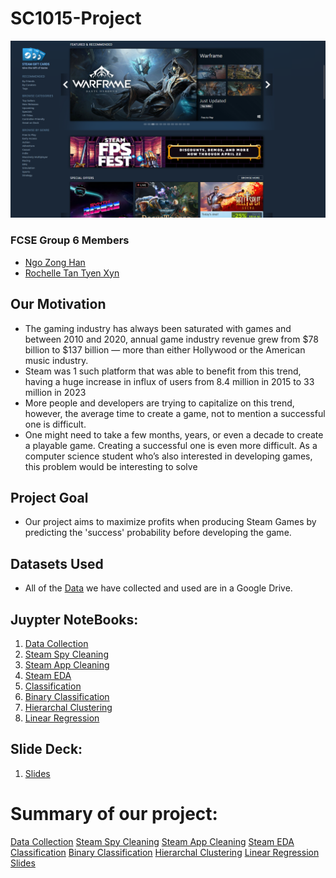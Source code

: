 # SC1015-Project
![alt text](https://github.com/nahgoone/SC1015-Project/blob/main/Steam.png "Steam")
### FCSE Group 6 Members
- [Ngo Zong Han](https://github.com/nahgoone)
- [Rochelle Tan Tyen Xyn](https://github.com/Rosheru)

## Our Motivation
- The gaming industry has always been saturated with games and between 2010 and 2020, annual game industry revenue grew from $78 billion to $137 billion — more than either Hollywood or the American music industry.
- Steam was 1 such platform that was able to benefit from this trend, having a huge increase in influx of users from 8.4 million in 2015 to 33 million in 2023
- More people and developers are trying to capitalize on this trend, however, the average time to create a game, not to mention a successful one is difficult.
- One might need to take a few months, years, or even a decade to create a playable game. Creating a successful one is even more difficult. As a computer science student who’s also interested in developing games, this problem would be interesting to solve

## Project Goal
- Our project aims to maximize profits when producing Steam Games by predicting the 'success' probability before developing the game.

## Datasets Used
- All of the [Data](https://drive.google.com/drive/folders/1pe-xQLG2WaZTIf8NbjC5G2nqP5fd9vBy) we have collected and used are in a Google Drive.

## Juypter NoteBooks:
1. [Data Collection](https://github.com/nahgoone/SC1015-Project/blob/main/Steam%20Data%20Collection.ipynb)
2. [Steam Spy Cleaning](https://github.com/nahgoone/SC1015-Project/blob/main/Steam%20Spy%20Cleaning.ipynb)
3. [Steam App Cleaning](https://github.com/nahgoone/SC1015-Project/blob/main/Steam%20App%20Cleaning.ipynb)
4. [Steam EDA](https://github.com/nahgoone/SC1015-Project/blob/main/Steam%20EDA.ipynb)
5. [Classification](https://github.com/nahgoone/SC1015-Project/blob/main/Classification.ipynb)
6. [Binary Classification](https://github.com/nahgoone/SC1015-Project/blob/main/Binary%20Classification.ipynb)
7. [Hierarchal Clustering](https://github.com/nahgoone/SC1015-Project/blob/main/Hierarchal%20Clustering.ipynb)
8. [Linear Regression](https://github.com/nahgoone/SC1015-Project/blob/main/Linear%20Regression.ipynb)

## Slide Deck: 
1. [Slides](https://github.com/nahgoone/SC1015-Project/blob/main/SC1015%20PPT%20Slides.pdf)


# Summary of our project:
[Data Collection](https://github.com/nahgoone/SC1015-Project/blob/main/Steam%20Data%20Collection.ipynb)
[Steam Spy Cleaning](https://github.com/nahgoone/SC1015-Project/blob/main/Steam%20Spy%20Cleaning.ipynb)
[Steam App Cleaning](https://github.com/nahgoone/SC1015-Project/blob/main/Steam%20App%20Cleaning.ipynb)
[Steam EDA](https://github.com/nahgoone/SC1015-Project/blob/main/Steam%20EDA.ipynb)
[Classification](https://github.com/nahgoone/SC1015-Project/blob/main/Classification.ipynb)
[Binary Classification](https://github.com/nahgoone/SC1015-Project/blob/main/Binary%20Classification.ipynb)
[Hierarchal Clustering](https://github.com/nahgoone/SC1015-Project/blob/main/Hierarchal%20Clustering.ipynb)
[Linear Regression](https://github.com/nahgoone/SC1015-Project/blob/main/Linear%20Regression.ipynb)
[Slides](https://github.com/nahgoone/SC1015-Project/blob/main/SC1015%20PPT%20Slides.pdf)
